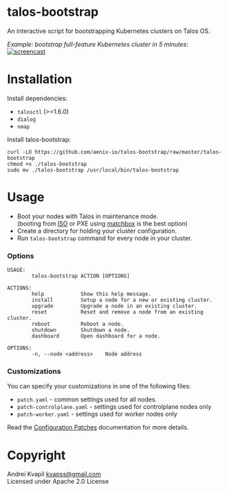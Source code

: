# talos-bootstrap

An interactive script for bootstrapping Kubernetes clusters on Talos OS.

*Example: bootstrap full-feature Kubernetes cluster in 5 minutes*:
[![screencast](https://raw.githubusercontent.com/aenix-io/talos-bootstrap/2cc7b82065747e373cd914c87c8cd5c6582c5c6c/images/627123.gif)](https://asciinema.org/a/gwK85Tdr577GsxjXWo7otPFjv)

# Installation

Install dependencies:
- `talosctl` (>=1.6.0)
- `dialog`
- `nmap`

Install talos-bootstrap:

```
curl -LO https://github.com/aenix-io/talos-bootstrap/raw/master/talos-bootstrap
chmod +x ./talos-bootstrap
sudo mv ./talos-bootstrap /usr/local/bin/talos-bootstrap
```

# Usage

- Boot your nodes with Talos in maintenance mode.  
  (booting from [ISO](https://www.talos.dev/v1.5/talos-guides/install/bare-metal-platforms/iso/) or PXE using [matchbox](https://www.talos.dev/latest/talos-guides/install/bare-metal-platforms/matchbox/) is the best option)
- Create a directory for holding your cluster configuration.
- Run `talos-bootstrap` command for every node in your cluster.


### Options

```
USAGE:
        talos-bootstrap ACTION [OPTIONS]

ACTIONS:
        help            Show this help message.
        install         Setup a node for a new or existing cluster.
        upgrade         Upgrade a node in an existing cluster.
        reset           Reset and remove a node from an existing cluster.
        reboot          Reboot a node.
        shutdown        Shutdown a node.
        dashboard       Open dashboard for a node.

OPTIONS:
        -n, --node <address>    Node address
```

### Customizations

You can specify your customizations in one of the following files:

- `patch.yaml` - common settings used for all nodes.
- `patch-controlplane.yaml` - settings used for controlplane nodes only
- `patch-worker.yaml` - settings used for worker nodes only

Read the [Configuration Patches](https://www.talos.dev/latest/talos-guides/configuration/patching/) documentation for more details.

# Copyright

Andrei Kvapil <kvapss@gmail.com>  
Licensed under Apache 2.0 License
